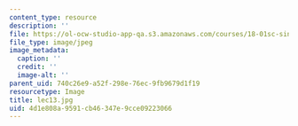 ```yaml
---
content_type: resource
description: ''
file: https://ol-ocw-studio-app-qa.s3.amazonaws.com/courses/18-01sc-single-variable-calculus-fall-2010/4d1e808a9591cb46347e9cce09223066_lec13.jpg
file_type: image/jpeg
image_metadata:
  caption: ''
  credit: ''
  image-alt: ''
parent_uid: 740c26e9-a52f-298e-76ec-9fb9679d1f19
resourcetype: Image
title: lec13.jpg
uid: 4d1e808a-9591-cb46-347e-9cce09223066
---
```

